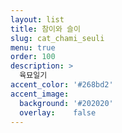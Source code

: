 ```yaml
---
layout: list
title: 참이와 슬이
slug: cat_chami_seuli
menu: true
order: 100
description: >
  육묘일기
accent_color: '#268bd2'
accent_image:
  background: '#202020'
  overlay:    false
---
```

